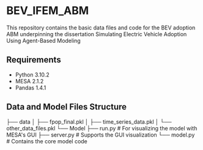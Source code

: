 # BEV_IFEM_ABM
This repository contains the basic data files and code for the BEV adoption ABM underpinning the dissertation Simulating Electric Vehicle Adoption Using Agent-Based Modeling

## Requirements

- Python 3.10.2
- MESA 2.1.2
- Pandas 1.4.1

## Data and Model Files Structure
├── data
│   ├── fpop_final.pkl
│   ├── time_series_data.pkl
│   └── other_data_files.pkl
└── Model
    ├── run.py        # For visualizing the model with MESA's GUI
    ├── server.py     # Supports the GUI visualization
    └── model.py      # Contains the core model code
